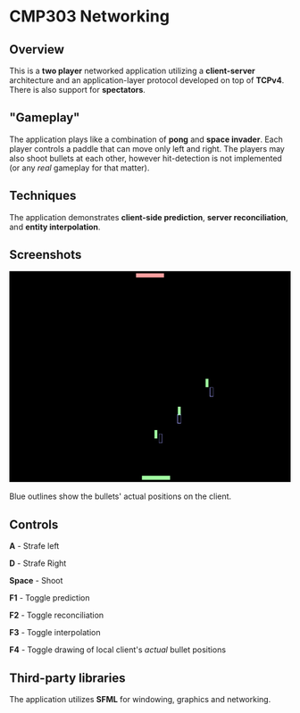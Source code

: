 # CMP303 Networking

## Overview
This is a **two player** networked application utilizing a **client-server** architecture and an application-layer protocol developed on top of **TCPv4**. There is also support for **spectators**.

## "Gameplay"
The application plays like a combination of **pong** and **space invader**. Each player controls a paddle that can move only left and right. The players may also shoot bullets at each other, however hit-detection is not implemented (or any *real* gameplay for that matter).

## Techniques
The application demonstrates **client-side prediction**, **server reconciliation**, and **entity interpolation**.

## Screenshots
![alt text](https://github.com/goran2711/cmp303/blob/master/github/cmp303.png "Blue outlines show the bullets' actual positions on the client")

Blue outlines show the bullets' actual positions on the client.

## Controls
**A** - Strafe left

**D** - Strafe Right

**Space** - Shoot

**F1** - Toggle prediction

**F2** - Toggle reconciliation

**F3** - Toggle interpolation

**F4** - Toggle drawing of local client's *actual* bullet positions

## Third-party libraries
The application utilizes **SFML** for windowing, graphics and networking.
